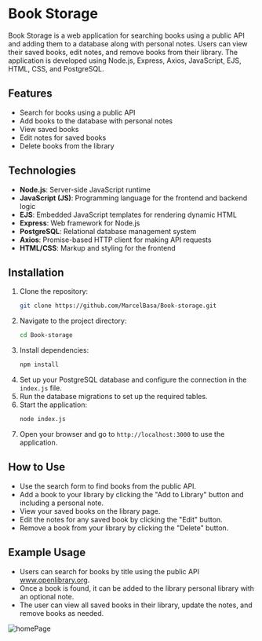 # Book Storage

Book Storage is a web application for searching books using a public API and adding them to a database along with personal notes. Users can view their saved books, edit notes, and remove books from their library. The application is developed using Node.js, Express, Axios, JavaScript, EJS, HTML, CSS, and PostgreSQL.

## Features
- Search for books using a public API
- Add books to the database with personal notes
- View saved books
- Edit notes for saved books
- Delete books from the library

## Technologies
- **Node.js**: Server-side JavaScript runtime
- **JavaScript (JS)**: Programming language for the frontend and backend logic
- **EJS**: Embedded JavaScript templates for rendering dynamic HTML
- **Express**: Web framework for Node.js
- **PostgreSQL**: Relational database management system
- **Axios**: Promise-based HTTP client for making API requests
- **HTML/CSS**: Markup and styling for the frontend

## Installation
1. Clone the repository:
    ```sh
    git clone https://github.com/MarcelBasa/Book-storage.git
    ```
2. Navigate to the project directory:
    ```sh
    cd Book-storage
    ```
3. Install dependencies:
    ```sh
    npm install
    ```
4. Set up your PostgreSQL database and configure the connection in the `index.js` file.
5. Run the database migrations to set up the required tables.
6. Start the application:
    ```sh
    node index.js
    ```
7. Open your browser and go to `http://localhost:3000` to use the application.

## How to Use
- Use the search form to find books from the public API.
- Add a book to your library by clicking the "Add to Library" button and including a personal note.
- View your saved books on the library page.
- Edit the notes for any saved book by clicking the "Edit" button.
- Remove a book from your library by clicking the "Delete" button.

## Example Usage
- Users can search for books by title using the public API www.openlibrary.org.
- Once a book is found, it can be added to the library personal library with an optional note.
- The user can view all saved books in their library, update the notes, and remove books as needed.

![homePage](https://github.com/user-attachments/assets/958c4400-7668-4d74-929a-9304baf5d16e)
